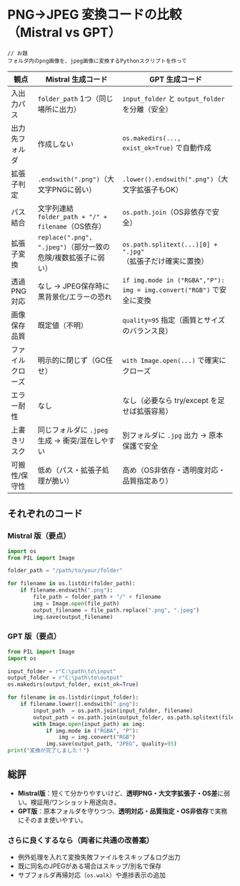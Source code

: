 # PNG→JPEG 変換コードの比較（Mistral vs GPT）

```
// お題
フォルダ内のpng画像を、jpeg画像に変換するPythonスクリプトを作って
```

| 観点 | Mistral 生成コード | GPT 生成コード |
|---|---|---|
| 入出力パス | `folder_path` 1つ（同じ場所に出力） | `input_folder` と `output_folder` を分離（安全） |
| 出力先フォルダ | 作成しない | `os.makedirs(..., exist_ok=True)` で自動作成 |
| 拡張子判定 | `.endswith(".png")`（大文字PNGに弱い） | `.lower().endswith(".png")`（大文字拡張子もOK） |
| パス結合 | 文字列連結 `folder_path + "/" + filename`（OS依存） | `os.path.join`（OS非依存で安全） |
| 拡張子変換 | `replace(".png", ".jpeg")`（部分一致の危険/複数拡張子に弱い） | `os.path.splitext(...)[0] + ".jpg"`（拡張子だけ確実に置換） |
| 透過PNG対応 | なし → JPEG保存時に黒背景化/エラーの恐れ | `if img.mode in ("RGBA","P"): img = img.convert("RGB")` で安全に変換 |
| 画像保存品質 | 既定値（不明） | `quality=95` 指定（画質とサイズのバランス良） |
| ファイルクローズ | 明示的に閉じず（GC任せ） | `with Image.open(...)` で確実にクローズ |
| エラー耐性 | なし | なし（必要なら try/except を足せば拡張容易） |
| 上書きリスク | 同じフォルダに `.jpeg` 生成 → 衝突/混在しやすい | 別フォルダに `.jpg` 出力 → 原本保護で安全 |
| 可搬性/保守性 | 低め（パス・拡張子処理が脆い） | 高め（OS非依存・透明度対応・品質指定あり） |

## それぞれのコード

### Mistral 版（要点）
```python
import os
from PIL import Image

folder_path = "/path/to/your/folder"

for filename in os.listdir(folder_path):
    if filename.endswith(".png"):
        file_path = folder_path + "/" + filename
        img = Image.open(file_path)
        output_filename = file_path.replace(".png", ".jpeg")
        img.save(output_filename)
```

### GPT 版（要点）
```python
from PIL import Image
import os

input_folder = r"C:\path\to\input"
output_folder = r"C:\path\to\output"
os.makedirs(output_folder, exist_ok=True)

for filename in os.listdir(input_folder):
    if filename.lower().endswith(".png"):
        input_path  = os.path.join(input_folder, filename)
        output_path = os.path.join(output_folder, os.path.splitext(filename)[0] + ".jpg")
        with Image.open(input_path) as img:
            if img.mode in ("RGBA", "P"):
                img = img.convert("RGB")
            img.save(output_path, "JPEG", quality=95)
print("変換が完了しました！")
```

## 総評
- **Mistral版**：短くて分かりやすいけど、**透明PNG・大文字拡張子・OS差**に弱い。検証用/ワンショット用途向き。  
- **GPT版**：原本フォルダを守りつつ、**透明対応・品質指定・OS非依存**で実務にそのまま使いやすい。

### さらに良くするなら（両者に共通の改善案）
- 例外処理を入れて変換失敗ファイルをスキップ＆ログ出力  
- 既に同名のJPEGがある場合はスキップ/別名で保存  
- サブフォルダ再帰対応（`os.walk`）や進捗表示の追加
